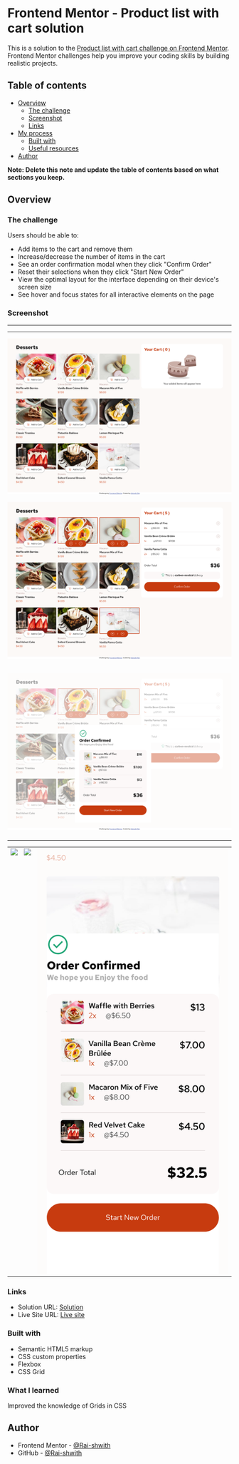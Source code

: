 # Frontend Mentor - Product list with cart solution

This is a solution to the [Product list with cart challenge on Frontend Mentor](https://www.frontendmentor.io/challenges/product-list-with-cart-5MmqLVAp_d). Frontend Mentor challenges help you improve your coding skills by building realistic projects. 

## Table of contents

- [Overview](#overview)
  - [The challenge](#the-challenge)
  - [Screenshot](#screenshot)
  - [Links](#links)
- [My process](#my-process)
  - [Built with](#built-with)
  - [Useful resources](#useful-resources)
- [Author](#author)

**Note: Delete this note and update the table of contents based on what sections you keep.**

## Overview

### The challenge

Users should be able to:

- Add items to the cart and remove them
- Increase/decrease the number of items in the cart
- See an order confirmation modal when they click "Confirm Order"
- Reset their selections when they click "Start New Order"
- View the optimal layout for the interface depending on their device's screen size
- See hover and focus states for all interactive elements on the page

### Screenshot
---
---
![alt text](assets/screenshots/Desktop/emptyCart.png)

![alt text](assets/screenshots/Desktop/addedToCart.png)

![alt text](assets/screenshots/Desktop/orderConfirmed.png)
---
---
<table>
  <tr>
<td valign="top"><img src="assets/screenshots/Mobile/emptyCart.png" width ="100%"></td>
<td valign="top"><img src="assets/screenshots/Mobile/addedToCart.png" width ="100%"></td>
<td valign="top"><img src="assets/screenshots/Mobile/orderConfirmed.png" width ="100%"></td>
</tr>
</table>

### Links

- Solution URL: [Solution](https://github.com/Rai-shwith/FM-Challenge-Product-list-with-cart)
- Live Site URL: [Live site](https://rai-shwith.github.io/FM-Challenge-Product-list-with-cart)



### Built with

- Semantic HTML5 markup
- CSS custom properties
- Flexbox
- CSS Grid


### What I learned
Improved the knowledge of Grids in CSS



## Author

- Frontend Mentor - [@Rai-shwith](https://www.frontendmentor.io/profile/Rai-shwith)
- GitHub - [@Rai-shwith](https://github.com/Rai-shwith)
